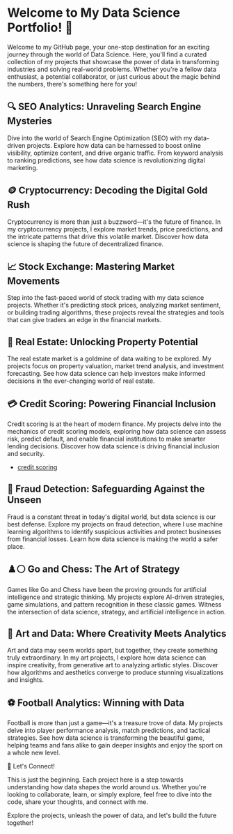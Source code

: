 # Welcome to My Data Science Portfolio! 🚀

Welcome to my GitHub page, your one-stop destination for an exciting journey through the world of Data Science. Here, you'll find a curated collection of my projects that showcase the power of data in transforming industries and solving real-world problems. Whether you're a fellow data enthusiast, a potential collaborator, or just curious about the magic behind the numbers, there's something here for you!

## 🔍 SEO Analytics: Unraveling Search Engine Mysteries

Dive into the world of Search Engine Optimization (SEO) with my data-driven projects. Explore how data can be harnessed to boost online visibility, optimize content, and drive organic traffic. From keyword analysis to ranking predictions, see how data science is revolutionizing digital marketing.


## 🪙 Cryptocurrency: Decoding the Digital Gold Rush

Cryptocurrency is more than just a buzzword—it's the future of finance. In my cryptocurrency projects, I explore market trends, price predictions, and the intricate patterns that drive this volatile market. Discover how data science is shaping the future of decentralized finance.

## 📈 Stock Exchange: Mastering Market Movements

Step into the fast-paced world of stock trading with my data science projects. Whether it's predicting stock prices, analyzing market sentiment, or building trading algorithms, these projects reveal the strategies and tools that can give traders an edge in the financial markets.


## 🏡 Real Estate: Unlocking Property Potential

The real estate market is a goldmine of data waiting to be explored. My projects focus on property valuation, market trend analysis, and investment forecasting. See how data science can help investors make informed decisions in the ever-changing world of real estate.


## 💳 Credit Scoring: Powering Financial Inclusion

Credit scoring is at the heart of modern finance. My projects delve into the mechanics of credit scoring models, exploring how data science can assess risk, predict default, and enable financial institutions to make smarter lending decisions. Discover how data science is driving financial inclusion and security.

* [credit scoring](https://github.com/DanLeds/Data-Science-Projects/tree/master/Scoring%20Credit)


## 🚨 Fraud Detection: Safeguarding Against the Unseen

Fraud is a constant threat in today's digital world, but data science is our best defense. Explore my projects on fraud detection, where I use machine learning algorithms to identify suspicious activities and protect businesses from financial losses. Learn how data science is making the world a safer place.


## ♟️⚪ Go and Chess: The Art of Strategy

Games like Go and Chess have been the proving grounds for artificial intelligence and strategic thinking. My projects explore AI-driven strategies, game simulations, and pattern recognition in these classic games. Witness the intersection of data science, strategy, and artificial intelligence in action.


## 🎨 Art and Data: Where Creativity Meets Analytics

Art and data may seem worlds apart, but together, they create something truly extraordinary. In my art projects, I explore how data science can inspire creativity, from generative art to analyzing artistic styles. Discover how algorithms and aesthetics converge to produce stunning visualizations and insights.


## ⚽ Football Analytics: Winning with Data

Football is more than just a game—it's a treasure trove of data. My projects delve into player performance analysis, match predictions, and tactical strategies. See how data science is transforming the beautiful game, helping teams and fans alike to gain deeper insights and enjoy the sport on a whole new level.


🚀 Let's Connect!

This is just the beginning. Each project here is a step towards understanding how data shapes the world around us. Whether you're looking to collaborate, learn, or simply explore, feel free to dive into the code, share your thoughts, and connect with me.

Explore the projects, unleash the power of data, and let's build the future together!
